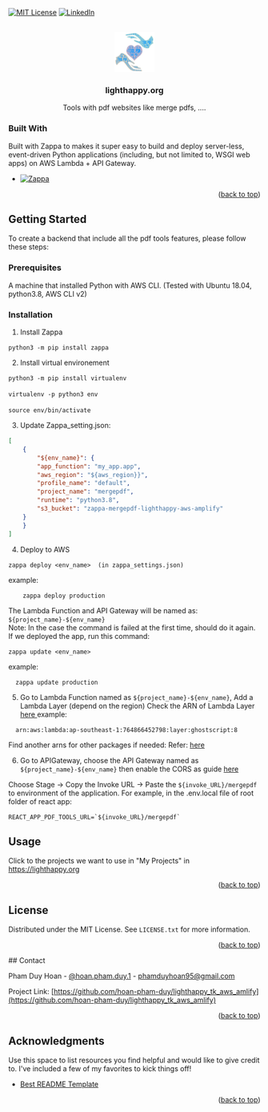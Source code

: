 <!-- Improved compatibility of back to top link: See: https://github.com/hoan-pham-duy/lighthappy.org_aws_amlify/graphs/pull/73 -->
<a name="readme-top"></a>

[![MIT License][license-shield]][license-url]
[![LinkedIn][linkedin-shield]][linkedin-url]

<br />
<div align="center">
  <a href="https://lighthappy.org">
    <img src="./images/ToolPdf.png" alt="Logo" width="80" height="80">
  </a>

  <h3 align="center">lighthappy.org</h3>

  <p align="center">
    Tools with pdf websites like merge pdfs, .... 
  </p>
</div>

<!-- TABLE OF CONTENTS -->
<!-- ABOUT THE PROJECT -->

### Built With

Built with Zappa to makes it super easy to build and deploy server-less, event-driven Python applications (including, but not limited to, WSGI web apps) on AWS Lambda + API Gateway. 

* [![Zappa][Zappa]][Zappa-url]

<p align="right">(<a href="#readme-top">back to top</a>)</p>



<!-- GETTING STARTED -->
## Getting Started
To create a backend that include all the pdf tools features, please follow these steps:

### Prerequisites
A machine that installed Python with AWS CLI. (Tested with Ubuntu 18.04, python3.8, AWS CLI v2)

### Installation
1. Install Zappa
```
python3 -m pip install zappa
```
2. Install virtual environement
```
python3 -m pip install virtualenv

virtualenv -p python3 env

source env/bin/activate
```
3. Update Zappa_setting.json:
```json
[
    {
        "${env_name}": {
        "app_function": "my_app.app",
        "aws_region": "${aws_region}}",
        "profile_name": "default",
        "project_name": "mergepdf",
        "runtime": "python3.8",
        "s3_bucket": "zappa-mergepdf-lighthappy-aws-amplify"
    }
    }
]
```
4. Deploy to AWS
```shell
zappa deploy <env_name>  (in zappa_settings.json)
```

example:
```shell
    zappa deploy production
```
The Lambda Function and API Gateway will be named as: `${project_name}-${env_name}`
<br />
Note:
In the case the command is failed at the first time, should do it again.
<br /> If we deployed the app, run this command:

```shell
zappa update <env_name>
```
example:
```shell
  zappa update production
```

5. Go to Lambda Function named as `${project_name}-${env_name}`, Add a Lambda Layer (depend on the region)
Check the ARN of Lambda Layer <a href='https://github.com/shelfio/ghostscript-lambda-layer'> here </a>
example:
```
  arn:aws:lambda:ap-southeast-1:764866452798:layer:ghostscript:8
```

Find another arns for other packages if needed:
Refer: <a href='https://github.com/keithrozario/Klayers'> here </a>

6. Go to APIGateway, choose the API Gateway named as `${project_name}-${env_name}` 
then enable the CORS as guide <a href='https://docs.aws.amazon.com/apigateway/latest/developerguide/how-to-cors-console.html'> here </a>

Choose Stage -> Copy the Invoke URL
-> Paste the `${invoke_URL}/mergepdf` to environment of the application.
For example, in the .env.local file of root folder of react app:
```
REACT_APP_PDF_TOOLS_URL=`${invoke_URL}/mergepdf`
```
<!-- USAGE EXAMPLES -->
## Usage

Click to the projects we want to use in "My Projects" in <a> https://lighthappy.org </a>

<!-- _For more examples, please refer to the [Documentation](https://example.com)_ -->

<p align="right">(<a href="#readme-top">back to top</a>)</p>

<!-- LICENSE -->
## License

Distributed under the MIT License. See `LICENSE.txt` for more information.

<p align="right">(<a href="#readme-top">back to top</a>)</p>
<!-- CONTACT -->
## Contact

Pham Duy Hoan - [@hoan.pham.duy.1](https://fb.com/hoan.pham.duy.1) - phamduyhoan95@gmail.com

Project Link: [https://github.com/hoan-pham-duy/lighthappy_tk_aws_amlify](https://github.com/hoan-pham-duy/lighthappy_tk_aws_amlify)

<p align="right">(<a href="#readme-top">back to top</a>)</p>



<!-- ACKNOWLEDGMENTS -->
## Acknowledgments

Use this space to list resources you find helpful and would like to give credit to. I've included a few of my favorites to kick things off!

* [Best README Template](https://github.com/othneildrew/Best-README-Template)


<p align="right">(<a href="#readme-top">back to top</a>)</p>



<!-- MARKDOWN LINKS & IMAGES -->
<!-- https://www.markdownguide.org/basic-syntax/#reference-style-links -->
[forks-shield]: https://img.shields.io/github/forks/othneildrew/Best-README-Template.svg?style=for-the-badge
[forks-url]: https://github.com/hoan-pham-duy/lighthappy.org_aws_amlify/graphs/network/members
[stars-shield]: https://img.shields.io/github/stars/othneildrew/Best-README-Template.svg?style=for-the-badge
[stars-url]: https://github.com/hoan-pham-duy/lighthappy.org_aws_amlify/graphs/stargazers
[issues-shield]: https://img.shields.io/github/issues/othneildrew/Best-README-Template.svg?style=for-the-badge
[issues-url]: https://github.com/hoan-pham-duy/lighthappy.org_aws_amlify/graphs/issues
[license-shield]: https://img.shields.io/github/license/othneildrew/Best-README-Template.svg?style=for-the-badge
[license-url]: https://github.com/hoan-pham-duy/lighthappy.org_aws_amlify/graphs/blob/master/LICENSE.txt
[linkedin-shield]: https://img.shields.io/badge/-LinkedIn-black.svg?style=for-the-badge&logo=linkedin&colorB=555
[linkedin-url]: https://www.linkedin.com/in/pham-duy-hoan-10a68b13a/ 

[Zappa]: https://img.shields.io/badge/Zappa-FFB266?style=for-the-badge&logoColor=FFB266
[Zappa-url]: https://github.com/zappa/Zappa